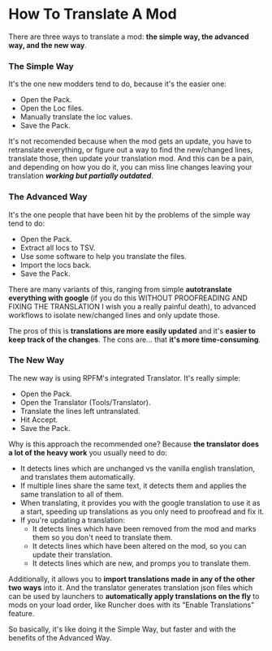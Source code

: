# How To Translate A Mod

There are three ways to translate a mod: **the simple way, the advanced way, and the new way**.

### The Simple Way

It's the one new modders tend to do, because it's the easier one:

- Open the Pack.
- Open the Loc files.
- Manually translate the loc values.
- Save the Pack.

It's not recomended because when the mod gets an update, you have to retranslate everything, or figure out a way to find the new/changed lines, translate those, then update your translation mod. And this can be a pain, and depending on how you do it, you can miss line changes leaving your translation ***working but partially outdated***.

### The Advanced Way

It's the one people that have been hit by the problems of the simple way tend to do:

- Open the Pack.
- Extract all locs to TSV.
- Use some software to help you translate the files.
- Import the locs back.
- Save the Pack.

There are many variants of this, ranging from simple **autotranslate everything with google** (if you do this WITHOUT PROOFREADING AND FIXING THE TRANSLATION I wish you a really painful death), to advanced workflows to isolate new/changed lines and only update those.

The pros of this is **translations are more easily updated** and it's **easier to keep track of the changes**. The cons are... that **it's more time-consuming**.

### The New Way

The new way is using RPFM's integrated Translator. It's really simple:

- Open the Pack.
- Open the Translator (Tools/Translator).
- Translate the lines left untranslated.
- Hit Accept.
- Save the Pack.

Why is this approach the recommended one? Because **the translator does a lot of the heavy work** you usually need to do:

- It detects lines which are unchanged vs the vanilla english translation, and translates them automatically.
- If multiple lines share the same text, it detects them and applies the same translation to all of them.
- When translating, it provides you with the google translation to use it as a start, speeding up translations as you only need to proofread and fix it.
- If you're updating a translation:
    - It detects lines which have been removed from the mod and marks them so you don't need to translate them.
    - It detects lines which have been altered on the mod, so you can update their translation.
    - It detects lines which are new, and promps you to translate them.

Additionally, it allows you to **import translations made in any of the other two ways** into it. And the translator generates translation json files which can be used by launchers to **automatically apply translations on the fly** to mods on your load order, like Runcher does with its "Enable Translations" feature.

So basically, it's like doing it the Simple Way, but faster and with the benefits of the Advanced Way.
